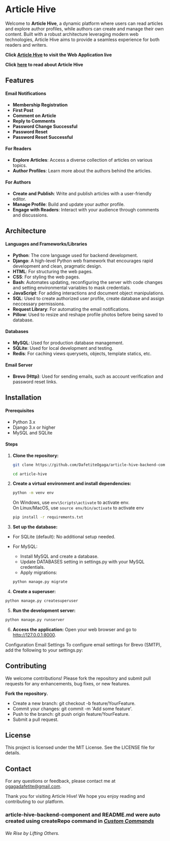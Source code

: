 # Article Hive

Welcome to **Article Hive**, a dynamic platform where users can read articles and explore author profiles, while authors can create and manage their own content. Built with a robust architecture leveraging modern web technologies, Article Hive aims to provide a seamless experience for both readers and writers.

**Click [Article Hive](https://dafetite.pythonanywhere.com) to visit the Web Application live**

**Click [here](https://dafetite.pythonanywhere.com) to read about Article Hive**

## Features

#### Email Notifications
- **Membership Registration**
- **First Post**
- **Comment on Article**
- **Reply to Comments**
- **Password Change Successful**
- **Password Reset**
- **Password Reset Successful**

#### For Readers
- **Explore Articles**: Access a diverse collection of articles on various topics.
- **Author Profiles**: Learn more about the authors behind the articles.

#### For Authors
- **Create and Publish**: Write and publish articles with a user-friendly editor.
- **Manage Profile**: Build and update your author profile.
- **Engage with Readers**: Interact with your audience through comments and discussions.

## Architecture

#### Languages and Frameworks/Libraries
- **Python**: The core language used for backend development.
- **Django**: A high-level Python web framework that encourages rapid development and clean, pragmatic design.
- **HTML**: For structuring the web pages.
- **CSS**: For styling the web pages.
- **Bash**: Automates updating, reconfiguring the server with code changes and setting environmental variables to mask credentials.
- **JavaScript**: For adding interactions and document object manipulations.
- **SQL**: Used to create authorized user profile, create database and assign neccessary permissions.
- **Request Library**: For automating the email notifications.
- **Pillow**: Used to resize and reshape profile photos before being saved to database.

#### Databases
- **MySQL**: Used for production database management.
- **SQLite**: Used for local development and testing.
- **Redis**: For caching views querysets, objects, template statics, etc.

#### Email Server
- **Brevo (Http)**: Used for sending emails, such as account verification and password reset links.

## Installation

#### Prerequisites
- Python 3.x
- Django 3.x or higher
- MySQL and SQLite

#### Steps

1. **Clone the repository:**
   ```bash
   git clone https://github.com/DafetiteOgaga/article-hive-backend-component.git
    ```
     ```bash
   cd article-hive
   ```

2. **Create a virtual environment and install dependencies:**

    ```bash
    python -m venv env
    ```
    On Windows, use `env\Scripts\activate` to activate env.
    <br>
    On Linux/MacOS, use `source env/bin/activate` to activate env
    ```bash
    pip install -r requirements.txt
    ```

3. **Set up the database:**

* For SQLite (default): No additional setup needed.
* For MySQL:
  - Install MySQL and create a database.
  - Update DATABASES setting in settings.py with your MySQL credentials.
  - Apply migrations:

  ```bash
  python manage.py migrate
  ```

4. **Create a superuser:**

  ```bash
  python manage.py createsuperuser
  ```

5. **Run the development server:**

  ```bash
  python manage.py runserver
  ```

6. **Access the application:**
    Open your web browser and go to http://127.0.0.1:8000.

Configuration
Email Settings
To configure email settings for Brevo (SMTP), add the following to your settings.py:


## **Contributing**
We welcome contributions! Please fork the repository and submit pull requests for any enhancements, bug fixes, or new features.

**Fork the repository.**
- Create a new branch: git checkout -b feature/YourFeature.
- Commit your changes: git commit -m 'Add some feature'.
- Push to the branch: git push origin feature/YourFeature.
- Submit a pull request.


## **License**
This project is licensed under the MIT License. See the LICENSE file for details.

## **Contact**
For any questions or feedback, please contact me at ogagadafetite@gmail.com.

Thank you for visiting Article Hive! We hope you enjoy reading and contributing to our platform.


### article-hive-backend-component and README.md were auto created using createRepo command in [*Custom Commands*](https://github.com/DafetiteOgaga/custom_commands)
		




###### *We Rise by Lifting Others.*
